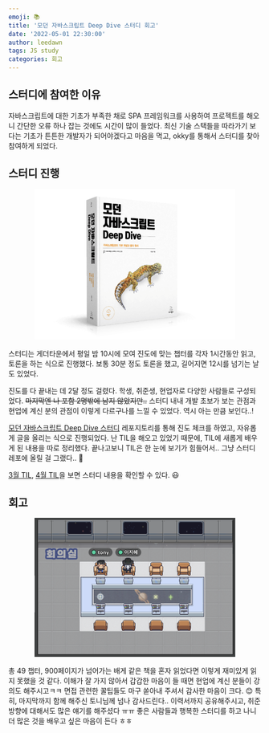 ```yaml
---
emoji: 📚
title: '모던 자바스크립트 Deep Dive 스터디 회고'
date: '2022-05-01 22:30:00'
author: leedawn
tags: JS study
categories: 회고
---
```


## 스터디에 참여한 이유

자바스크립트에 대한 기초가 부족한 채로 SPA 프레임워크를 사용하여 프로젝트를 해오니 간단한 오류 하나 잡는 것에도 시간이 많이 들었다. 최신 기술 스택들을 따라가기 보다는 기초가 튼튼한 개발자가 되어야겠다고 마음을 먹고, okky를 통해서 스터디를 찾아 참여하게 되었다.

## 스터디 진행

<p align="center">
  <img src="./../../assets/js-deep-dive.png" width="400" />
</p>

스터디는 게더타운에서 평일 밤 10시에 모여 진도에 맞는 챕터를 각자 1시간동안 읽고, 토론을 하는 식으로 진행했다. 보통 30분 정도 토론을 했고, 길어지면 12시를 넘기는 날도 있었다.

진도를 다 끝내는 데 2달 정도 걸렸다. 학생, 취준생, 현업자로 다양한 사람들로 구성되었다. ~~마지막엔 나 포함 2명밖에 남지 않았지만..~~ 스터디 내내 개발 초보가 보는 관점과 현업에 계신 분의 관점이 이렇게 다르구나를 느낄 수 있었다. 역시 아는 만큼 보인다..!

[모던 자바스크립트 Deep Dive 스터디](https://github.com/leedawnn/javascript-deep-dive) 레포지토리를 통해 진도 체크를 하였고, 자유롭게 글을 올리는 식으로 진행되었다. 난 TIL을 해오고 있었기 때문에, TIL에 새롭게 배우게 된 내용을 따로 정리했다. 끝나고보니 TIL은 한 눈에 보기가 힘들어서.. 그냥 스터디 레포에 올릴 걸 그랬다.. 🥲

[3월 TIL](https://github.com/leedawnn/TIL/tree/main/Daily/2022_03), [4월 TIL](https://github.com/leedawnn/TIL/tree/main/Daily/2022_04)을 보면 스터디 내용을 확인할 수 있다. 😃

## 회고

<p align="center">
  <img src="./../../assets/js-deep-dive-done.png" width="400" />
</p>

총 49 챕터, 900페이지가 넘어가는 배게 같은 책을 혼자 읽었다면 이렇게 재미있게 읽지 못했을 것 같다. 이해가 잘 가지 않아서 갑갑한 마음이 들 때면 현업에 계신 분들이 강의도 해주시고ㅋㅋ 면접 관련한 꿀팁들도 마구 쏟아내 주셔서 감사한 마음이 크다. 😊 특히, 마지막까지 함께 해주신 토니님께 넘나 감사드린다.. 이력서까지 공유해주시고, 취준 방향에 대해서도 많은 얘기를 해주셨다 ㅠㅠ 좋은 사람들과 행복한 스터디를 하고 나니 더 많은 것을 배우고 싶은 마음이 든다 ㅎㅎ
